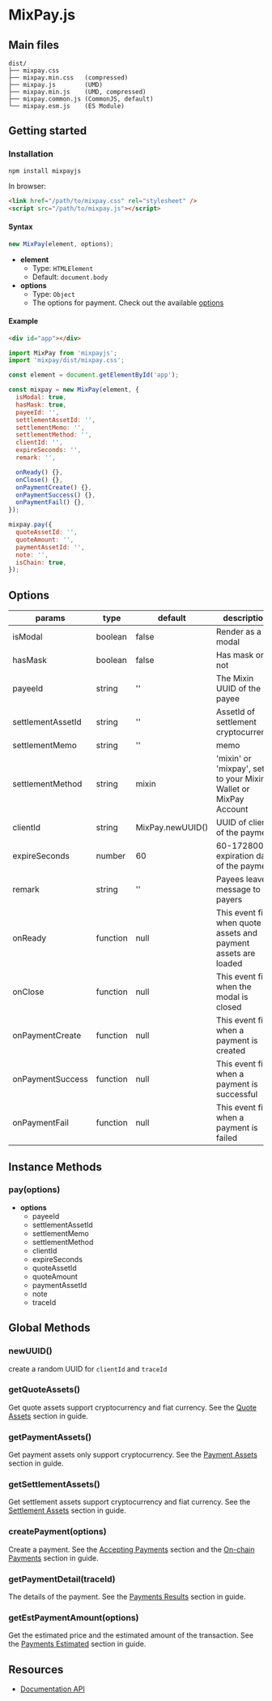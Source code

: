 # MixPay.js

## Main files

```text
dist/
├── mixpay.css
├── mixpay.min.css   (compressed)
├── mixpay.js        (UMD)
├── mixpay.min.js    (UMD, compressed)
├── mixpay.common.js (CommonJS, default)
└── mixpay.esm.js    (ES Module)
```

## Getting started

### Installation

```shell
npm install mixpayjs
```

In browser:

```html
<link href="/path/to/mixpay.css" rel="stylesheet" />
<script src="/path/to/mixpay.js"></script>
```

#### Syntax

```js
new MixPay(element, options);
```

- **element**
  - Type: `HTMLElement`
  - Default: `document.body`
- **options**
  - Type: `Object`
  - The options for payment. Check out the available [options](#options)

#### Example

```html
<div id="app"></div>
```

```js
import MixPay from 'mixpayjs';
import 'mixpay/dist/mixpay.css';

const element = document.getElementById('app');

const mixpay = new MixPay(element, {
  isModal: true,
  hasMask: true,
  payeeId: '',
  settlementAssetId: '',
  settlementMemo: '',
  settlementMethod: '',
  clientId: '',
  expireSeconds: '',
  remark: '',

  onReady() {},
  onClose() {},
  onPaymentCreate() {},
  onPaymentSuccess() {},
  onPaymentFail() {},
});

mixpay.pay({
  quoteAssetId: '',
  quoteAmount: '',
  paymentAssetId: '',
  note: '',
  isChain: true,
});
```

## Options

| params | type    | default  |  description |
| ------ | ------- | -------- | ----------- |
| isModal| boolean| false | Render as a modal |
| hasMask | boolean|  false | Has mask or not  |
| payeeId | string | '' | The Mixin UUID of the payee |
| settlementAssetId | string | '' | AssetId of settlement cryptocurrency |
| settlementMemo | string | '' | memo |
| settlementMethod | string | mixin | 'mixin' or 'mixpay', settle to your Mixin Wallet or MixPay Account |
| clientId | string | MixPay.newUUID() |  UUID of client of the payment |
| expireSeconds | number | 60 |  60-172800, expiration date of the payment  |
| remark | string | '' | Payees leave a message to payers |
| onReady | function | null | This event fires when quote assets and payment assets are loaded |
| onClose | function | null | This event fires when the modal is closed |
| onPaymentCreate | function | null  | This event fires when a payment is created |
| onPaymentSuccess | function | null | This event fires when a payment is successful |
| onPaymentFail | function | null | This event fires when a payment is failed  |

## Instance Methods

### pay(options)

- **options**
  - payeeId
  - settlementAssetId
  - settlementMemo
  - settlementMethod
  - clientId
  - expireSeconds
  - quoteAssetId
  - quoteAmount
  - paymentAssetId
  - note
  - traceId

## Global Methods

### newUUID()

create a random UUID for `clientId` and `traceId`

### getQuoteAssets()

Get quote assets support cryptocurrency and fiat currency. See the [Quote Assets](https://developers.mixpay.me/docs/api/assets/quote-assets) section in guide.

### getPaymentAssets()

Get payment assets only support cryptocurrency. See the [Payment Assets](https://developers.mixpay.me/docs/api/assets/payment-assets) section in guide.

### getSettlementAssets()

Get settlement assets support cryptocurrency and fiat currency. See the [Settlement Assets](https://developers.mixpay.me/docs/api/assets/settlement-assets) section in guide.

### createPayment(options)

Create a payment. See the [Accepting Payments](https://developers.mixpay.me/docs/api/payments/accepting-payments) section and the [On-chain Payments](https://developers.mixpay.me/docs/api/payments/onchain-payments) section in guide.

### getPaymentDetail(traceId)

The details of the payment. See the [Payments Results](https://developers.mixpay.me/docs/api/payments/payments-results) section in guide.

### getEstPaymentAmount(options)

Get the estimated price and the estimated amount of the transaction. See the [Payments Estimated](https://developers.mixpay.me/docs/api/payments/payments-estimated) section in guide.

## Resources

* [Documentation API](https://developers.mixpay.me/docs/api-overview)